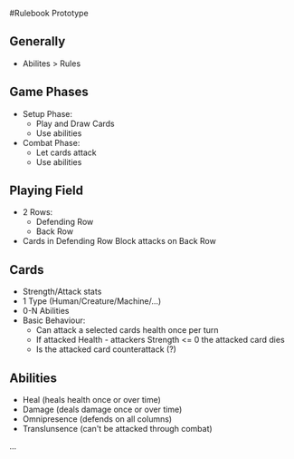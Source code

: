 #Rulebook Prototype

## Generally
- Abilites > Rules

## Game Phases
- Setup Phase:
  - Play and Draw Cards
  - Use abilities
- Combat Phase:
  - Let cards attack
  - Use abilities

## Playing Field
- 2 Rows:
  - Defending Row
  - Back Row
- Cards in Defending Row Block attacks on Back Row

## Cards
- Strength/Attack stats
- 1 Type (Human/Creature/Machine/...)
- 0-N Abilities
- Basic Behaviour:
  - Can attack a selected cards health once per turn
  - If attacked Health - attackers Strength <= 0 the attacked card dies
  - Is the attacked card counterattack (?)

## Abilities
- Heal (heals health once or over time)
- Damage (deals damage once or over time)
- Omnipresence (defends on all columns)
- Translunsence (can't be attacked through combat)

...
